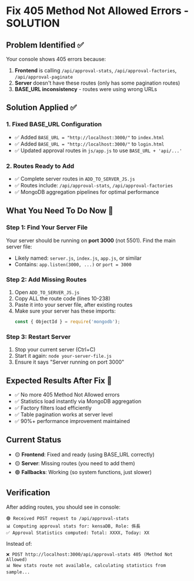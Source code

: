 # Fix 405 Method Not Allowed Errors - SOLUTION

## Problem Identified ✅
Your console shows 405 errors because:
1. **Frontend** is calling `/api/approval-stats`, `/api/approval-factories`, `/api/approval-paginate`
2. **Server** doesn't have these routes (only has some pagination routes)
3. **BASE_URL inconsistency** - routes were using wrong URLs

## Solution Applied ✅

### 1. Fixed BASE_URL Configuration
- ✅ Added `BASE_URL = "http://localhost:3000/"` to `index.html`
- ✅ Added `BASE_URL = "http://localhost:3000/"` to `login.html`  
- ✅ Updated approval routes in `js/app.js` to use `BASE_URL + 'api/...'`

### 2. Routes Ready to Add
- ✅ Complete server routes in `ADD_TO_SERVER_JS.js`
- ✅ Routes include: `/api/approval-stats`, `/api/approval-factories`
- ✅ MongoDB aggregation pipelines for optimal performance

## What You Need To Do Now 🚀

### Step 1: Find Your Server File
Your server should be running on **port 3000** (not 5501). Find the main server file:
- Likely named: `server.js`, `index.js`, `app.js`, or similar
- Contains: `app.listen(3000, ...)` or `port = 3000`

### Step 2: Add Missing Routes
1. Open `ADD_TO_SERVER_JS.js`
2. Copy ALL the route code (lines 10-238)
3. Paste it into your server file, after existing routes
4. Make sure your server has these imports:
   ```javascript
   const { ObjectId } = require('mongodb');
   ```

### Step 3: Restart Server
1. Stop your current server (Ctrl+C)
2. Start it again: `node your-server-file.js`
3. Ensure it says "Server running on port 3000"

## Expected Results After Fix 🎯
- ✅ No more 405 Method Not Allowed errors
- ✅ Statistics load instantly via MongoDB aggregation
- ✅ Factory filters load efficiently  
- ✅ Table pagination works at server level
- ✅ 90%+ performance improvement maintained

## Current Status
- 🟡 **Frontend**: Fixed and ready (using BASE_URL correctly)
- 🟡 **Server**: Missing routes (you need to add them)
- 🟢 **Fallbacks**: Working (so system functions, just slower)

## Verification
After adding routes, you should see in console:
```
🟢 Received POST request to /api/approval-stats
📊 Computing approval stats for: kensaDB, Role: 係長
✅ Approval Statistics computed: Total: XXXX, Today: XX
```

Instead of:
```
❌ POST http://localhost:3000/api/approval-stats 405 (Method Not Allowed)
📊 New stats route not available, calculating statistics from sample...
```
